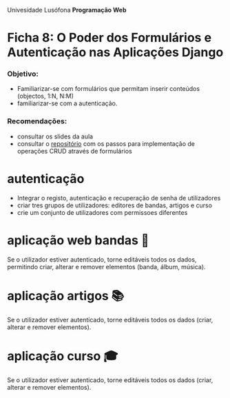 Univesidade Lusófona
**Programação Web**

# Ficha 8: O Poder dos Formulários e Autenticação nas Aplicações Django

### Objetivo:
* Familiarizar-se com formulários que permitam inserir conteúdos (objectos, 1:N, N:M)
* familiarizar-se com a autenticação.

### Recomendações:
* consultar os slides da aula
* consultar o [repositório](https://github.com/ULHT-PW/bibliotecalusofona/tree/main?tab=readme-ov-file#formul%C3%A1rio-de-cria%C3%A7%C3%A3o-de-novo-autor) com os passos para implementação de operações CRUD através de formulários

# autenticação
* Integrar o registo, autenticação e recuperação de senha de utilizadores
* criar tres grupos de utilizadores: editores de bandas, artigos e curso
* crie um conjunto de utilizadores com permissoes diferentes

# aplicação web bandas 🎸
Se o utilizador estiver autenticado, torne editáveis todos os dados, permitindo criar, alterar e remover elementos (banda, álbum, música).

# aplicação artigos 📚
Se o utilizador estiver autenticado, torne editáveis todos os dados (criar, alterar e remover elementos).

# aplicação curso 🎓
Se o utilizador estiver autenticado, torne editáveis todos os dados (criar, alterar e remover elementos).




